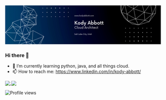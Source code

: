 ![Kody Abbott](https://github.com/kodyabbott/kodyabbott/blob/main/kodyabbottheader.png)

### Hi there 👋

- 🌱  I’m currently learning python, java, and all things cloud.
- 📫  How to reach me: https://www.linkedin.com/in/kody-abbott/

<!--
**kodyabbott/kodyabbott** is a ✨ _special_ ✨ repository because its `README.md` (this file) appears on your GitHub profile.
Here are some ideas to get you started:
- 🔭 I’m currently working on ...
- 🌱 I’m currently learning ...
- 👯 I’m looking to collaborate on ...
- 🤔 I’m looking for help with ...
- 💬 Ask me about ...
- 📫 How to reach me: ...
- 😄 Pronouns: ...
- ⚡ Fun fact: ...
-->

<a href="https://github-readme-stats.vercel.app/api?username=kodyabbott&show_icons=true&theme=tokyonight">
  <img align="center" src="https://github-readme-stats.vercel.app/api?username=kodyabbott&show_icons=true&theme=tokyonight" />
</a>
<a href="https://github-readme-stats.vercel.app/api/top-langs/?username=kodyabbott&layout=compact&theme=tokyonight">
  <img align="center" src="https://github-readme-stats.vercel.app/api/top-langs/?username=kodyabbott&layout=compact&theme=tokyonight" />
</a>

![Profile views](https://gpvc.arturio.dev/kodyabbott)

